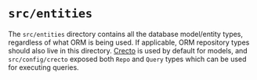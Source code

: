 # `src/entities`

The `src/entities` directory contains all the database model/entity types, regardless of what ORM is being used. If applicable, ORM repository types should also live in this directory. [Crecto](https://github.com/Crecto/crecto) is used by default for models, and `src/config/crecto` exposed both `Repo` and `Query` types which can be used for executing queries.